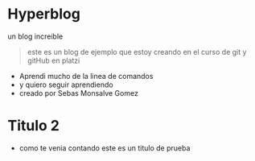 # Hyperblog
un blog increible
>este es un blog de ejemplo que estoy creando en el curso de git y gitHub en platzi

- Aprendi mucho de la linea de comandos
- y quiero seguir aprendiendo
- creado por Sebas Monsalve Gomez
# Titulo 2
- como te venia contando este es un titulo de prueba 